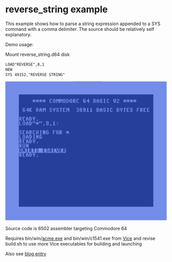# reverse_string example

This example shows how to parse a string expression appended to a SYS command with a comma delimiter.  The source should be relatively self explanatory.

Demo usage:

Mount reverse_string.d64 disk

    LOAD"REVERSE",8,1
    NEW
    SYS 49152,"REVERSE STRING"

![Part one example C64 screen](https://github.com/davervw/extend-c64-BASIC/raw/master/part-one-reverse-string/reverse.png)

Source code is 6502 assembler targeting Commodore 64

Requires bin/win/[acme.exe](https://sourceforge.net/projects/acme-crossass/) and bin/win/c1541.exe from [Vice](http://vice-emu.sourceforge.net/index.html#download)
and revise build.sh to use more Vice executables for building and launching

Also see [blog entry](https://techwithdave.davevw.com/2022/05/extending-c64-basic-part-one-parse.html)

